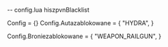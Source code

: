 -- config.lua hiszpvnBlacklist

Config = {}
Config.Autazablokowane = {
    "HYDRA",
}

Config.Broniezablokowane = {
    "WEAPON_RAILGUN",
}

